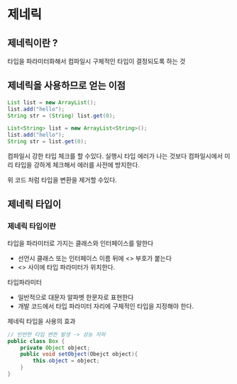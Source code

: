 # 제네릭
## 제네릭이란 ?
타입을 파라미터화해서 컴파일시 구체적인 타입이 결정되도록 하는 것

## 제네릭을 사용하므로 얻는 이점

```java
List list = new ArrayList();
list.add("hello");
String str = (String) list.get(0);

List<String> list = new ArrayList<String>();
list.add("hello");
String str = list.get(0);
```
컴파일시 강한 타입 체크를 할 수있다. 실행시 타입 에러가 나는 것보다 컴파일시에서 미리 타입을 강하게 체크해서 에러를 사전에 방지한다.

위 코드 처럼 타입을 변환을 제거할 수있다.

## 제네릭 타입이

### 제네릭 타입이란
타입을 파라미터로 가지는 클래스와 인터페이스를 말한다
* 선언시 클래스 또는 인터페이스 이름 뒤에 <> 부호가 붙는다
* <> 사이에 타입 파라미터가 위치한다.

타입파라미터
* 일반적으로 대문자 알파벳 한문자로 표현한다
* 개발 코드에서 타입 파라미터 자리에 구체적인 타입을 지정해야 한다.

제네릭 타입을 사용의 효과


```java
// 빈번한 타입 변한 발생 -> 성능 저하
public class Box {
    private Object object;
    public void setObject(Obejct object){
        this.object = object;
    }
}
```

